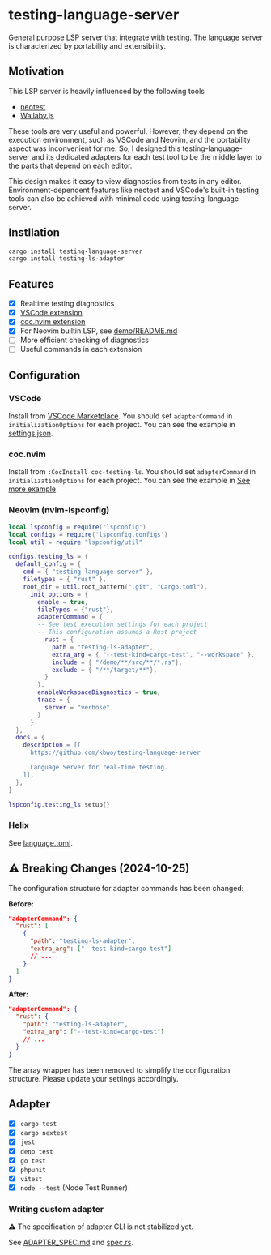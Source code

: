 # testing-language-server

General purpose LSP server that integrate with testing.
The language server is characterized by portability and extensibility.

## Motivation

This LSP server is heavily influenced by the following tools

- [neotest](https://github.com/nvim-neotest/neotest)
- [Wallaby.js](https://wallabyjs.com)

These tools are very useful and powerful. However, they depend on the execution environment, such as VSCode and Neovim, and the portability aspect was inconvenient for me.
So, I designed this testing-language-server and its dedicated adapters for each test tool to be the middle layer to the parts that depend on each editor.

This design makes it easy to view diagnostics from tests in any editor. Environment-dependent features like neotest and VSCode's built-in testing tools can also be achieved with minimal code using testing-language-server.

## Instllation

```sh
cargo install testing-language-server
cargo install testing-ls-adapter
```

## Features

- [x] Realtime testing diagnostics
- [x] [VSCode extension](https://github.com/kbwo/vscode-testing-ls)
- [x] [coc.nvim extension](https://github.com/kbwo/coc-testing-ls)
- [x] For Neovim builtin LSP, see [demo/README.md](./demo/README.md)
- [ ] More efficient checking of diagnostics
- [ ] Useful commands in each extension

## Configuration

### VSCode

Install from [VSCode Marketplace](https://marketplace.visualstudio.com/items?itemName=kbwo.testing-language-server).
You should set `adapterCommand` in `initializationOptions` for each project.
You can see the example in [settings.json](./demo/.vscode/settings.json).


### coc.nvim
Install from `:CocInstall coc-testing-ls`.
You should set `adapterCommand` in `initializationOptions` for each project.
You can see the example in [See more example](./demo/.vim/coc-settings.json)

### Neovim (nvim-lspconfig)

```lua
local lspconfig = require('lspconfig')
local configs = require('lspconfig.configs')
local util = require "lspconfig/util"

configs.testing_ls = {
  default_config = {
    cmd = { "testing-language-server" },
    filetypes = { "rust" },
    root_dir = util.root_pattern(".git", "Cargo.toml"),
      init_options = {
        enable = true,
        fileTypes = {"rust"},
        adapterCommand = {
        -- See test execution settings for each project
        -- This configuration assumes a Rust project
          rust = {
            path = "testing-ls-adapter",
            extra_arg = { "--test-kind=cargo-test", "--workspace" },
            include = { "/demo/**/src/**/*.rs"},
            exclude = { "/**/target/**"},
          }
        },
        enableWorkspaceDiagnostics = true,
        trace = {
          server = "verbose"
        }
      }
  },
  docs = {
    description = [[
      https://github.com/kbwo/testing-language-server

      Language Server for real-time testing.
    ]],
  },
}

lspconfig.testing_ls.setup{}
```

### Helix
See [language.toml](./demo/.helix/language.toml).


## ⚠️ Breaking Changes (2024-10-25)

The configuration structure for adapter commands has been changed:

**Before:**
```json
"adapterCommand": {
  "rust": [
    {
      "path": "testing-ls-adapter",
      "extra_arg": ["--test-kind=cargo-test"]
      // ...
    }
  ]
}
```

**After:**
```json
"adapterCommand": {
  "rust": {
    "path": "testing-ls-adapter",
    "extra_arg": ["--test-kind=cargo-test"]
    // ...
  }
}
```

The array wrapper has been removed to simplify the configuration structure. Please update your settings accordingly.

## Adapter
- [x] `cargo test`
- [x] `cargo nextest`
- [x] `jest`
- [x] `deno test`
- [x] `go test`
- [x] `phpunit`
- [x] `vitest`
- [x] `node --test` (Node Test Runner)

### Writing custom adapter
⚠ The specification of adapter CLI is not stabilized yet.

See [ADAPTER_SPEC.md](./doc/ADAPTER_SPEC.md) and [spec.rs](./src/spec.rs).